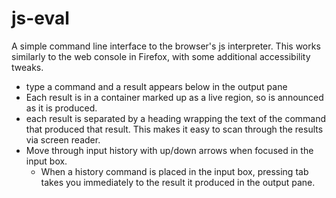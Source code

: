 # js-eval

A simple command line interface to the browser's js interpreter.  This works similarly to the web console in Firefox, with some additional accessibility tweaks.

- type a command and a result appears below in the output pane
- Each result is in a container marked up as a live region, so is announced as it is produced.
- each result is separated by a heading wrapping the text of the command that produced that result. This makes it easy to scan through the results via screen reader.
- Move through input history with up/down arrows when focused in the input box.
	+ When a history command is placed in the input box, pressing tab takes you immediately to the result it produced in the output pane.
